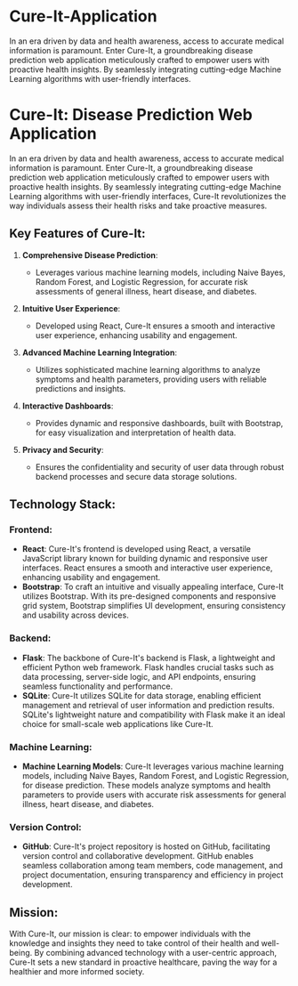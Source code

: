 # Cure-It-Application
In an era driven by data and health awareness, access to accurate medical information is paramount. Enter Cure-It, a groundbreaking disease prediction web application meticulously crafted to empower users with proactive health insights. By seamlessly integrating cutting-edge Machine Learning algorithms with user-friendly interfaces.

# Cure-It: Disease Prediction Web Application

In an era driven by data and health awareness, access to accurate medical information is paramount. Enter Cure-It, a groundbreaking disease prediction web application meticulously crafted to empower users with proactive health insights. By seamlessly integrating cutting-edge Machine Learning algorithms with user-friendly interfaces, Cure-It revolutionizes the way individuals assess their health risks and take proactive measures.

## Key Features of Cure-It:
1. **Comprehensive Disease Prediction**:
   - Leverages various machine learning models, including Naive Bayes, Random Forest, and Logistic Regression, for accurate risk assessments of general illness, heart disease, and diabetes.
   
2. **Intuitive User Experience**:
   - Developed using React, Cure-It ensures a smooth and interactive user experience, enhancing usability and engagement.
   
3. **Advanced Machine Learning Integration**:
   - Utilizes sophisticated machine learning algorithms to analyze symptoms and health parameters, providing users with reliable predictions and insights.
   
4. **Interactive Dashboards**:
   - Provides dynamic and responsive dashboards, built with Bootstrap, for easy visualization and interpretation of health data.
   
5. **Privacy and Security**:
   - Ensures the confidentiality and security of user data through robust backend processes and secure data storage solutions.

## Technology Stack:
### Frontend:
- **React**: Cure-It's frontend is developed using React, a versatile JavaScript library known for building dynamic and responsive user interfaces. React ensures a smooth and interactive user experience, enhancing usability and engagement.
- **Bootstrap**: To craft an intuitive and visually appealing interface, Cure-It utilizes Bootstrap. With its pre-designed components and responsive grid system, Bootstrap simplifies UI development, ensuring consistency and usability across devices.

### Backend:
- **Flask**: The backbone of Cure-It's backend is Flask, a lightweight and efficient Python web framework. Flask handles crucial tasks such as data processing, server-side logic, and API endpoints, ensuring seamless functionality and performance.
- **SQLite**: Cure-It utilizes SQLite for data storage, enabling efficient management and retrieval of user information and prediction results. SQLite's lightweight nature and compatibility with Flask make it an ideal choice for small-scale web applications like Cure-It.

### Machine Learning:
- **Machine Learning Models**: Cure-It leverages various machine learning models, including Naive Bayes, Random Forest, and Logistic Regression, for disease prediction. These models analyze symptoms and health parameters to provide users with accurate risk assessments for general illness, heart disease, and diabetes.

### Version Control:
- **GitHub**: Cure-It's project repository is hosted on GitHub, facilitating version control and collaborative development. GitHub enables seamless collaboration among team members, code management, and project documentation, ensuring transparency and efficiency in project development.

## Mission:
With Cure-It, our mission is clear: to empower individuals with the knowledge and insights they need to take control of their health and well-being. By combining advanced technology with a user-centric approach, Cure-It sets a new standard in proactive healthcare, paving the way for a healthier and more informed society.


